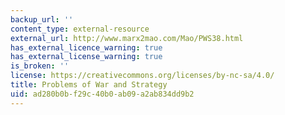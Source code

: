 ```yaml
---
backup_url: ''
content_type: external-resource
external_url: http://www.marx2mao.com/Mao/PWS38.html
has_external_licence_warning: true
has_external_license_warning: true
is_broken: ''
license: https://creativecommons.org/licenses/by-nc-sa/4.0/
title: Problems of War and Strategy
uid: ad280b0b-f29c-40b0-ab09-a2ab834dd9b2
---
```

